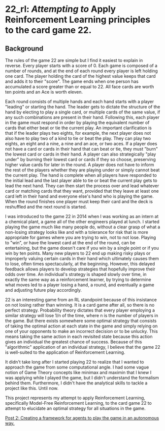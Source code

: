 # 22_rl: *Attempting to* Apply Reinforcement Learning principles to the card game 22. 

## Background

The rules of the game 22 are simple but I find it easiest to explain in reverse. Every player starts with a score of 0. Each game is composed of a number of rounds, and at the end of each round every player is left holding one card. The player holding the card of the highest value keeps that card and adds it to their "score". The game ends when one person has accumulated a score greater than or equal to 22. All face cards are worth ten points and an Ace is worth eleven. 

Each round consists of multiple hands and each hand starts with a player "leading" or starting the hand. The leader gets to dictate the structure of the hand by electing to play a single card, or multiple cards of the same value, if any such combinations are present in their hand. Following this, each player in the game must respond in order by playing the equivalent number of cards that either beat or tie the current play. An important clarification is that if the leader plays two eights, for example, the next player does not also have to play two of a kind to tie or beat the play. They can play two eights, an eight and a nine, a nine and an ace, or two aces. If a player does not have a card or cards in their hand that can beat or tie, they must "burn" the lowest card or cards in their hand. A player can also strategically "play under" by burning their lowest card or cards if they so choose, preserving higher value cards for later in the round. A player does not have to inform the rest of the players whether they are playing under or simply cannot beat the current play. The hand is complete when all players have responded to the initial lead and the last player able to tie or beat the current play gets to lead the next hand. They can then start the process over and lead whatever card or matching cards that they want, provided that they leave at least one card left in their hand and everyone else's hand who is playing the game. When the round finishes one player must keep their card and the deck is reshuffled and the next round is started. 

I was introduced to the game 22 in 2014 when I was working as an intern at a chemical plant, a game all of the other engineers played at lunch. I started playing the game much like many people do, without a clear grasp of what a non-losing strategy looks like and with a tolerance for risk that is more appropriate for games where you are trying to win, not to not lose. Playing to "win", or have the lowest card at the end of the round, can be entertaining, but the game doesn't care if you win by a single point or if you win by ten points. Many new players to 22 end up making risky plays or improperly valuing certain cards in their hand which ultimately causes them to lose, often times spectacularly, at the beginning. However, this delayed feedback allows players to develop strategies that hopefully improve their odds over time. An individual's strategy is shaped slowly over time, in exactly the same way as a reinforcement learner, by trying to determine what moves led to a player losing a hand, a round, and eventually a game and adjusting future play accordingly. 

22 is an interesting game from an RL standpoint because of this insistance on not losing rather than winning. It is a card game after all, so there is no perfect strategy. Probability theory dictates that every player employing a similar strategy will lose 1/n of the time, where n is the number of players in the game. But there exists somewhere some optimal strategy that consists of taking the optimal action at each state in the game and simply relying on one of your opponents to make an incorrect decision or to be unlucky. This means taking the same action in each revisited state because this action gives an individual the greatest chance of success. Because of this "algorithmic" application of an individual strategy, I believe that the game 22 is well-suited to the application of Reinforcement Learning.

It didn't take long after I started playing 22 to realize that I wanted to approach the game from some computational angle. I had some vague notion of Game Theory concepts like minimax and maximin that I knew I was applying while I played the game, but I didn't understand the formalism behind them. Furthermore, I didn't have the analytical skills to tackle a project like this. Until now. 

This project represents my attempt to apply Reinforcement Learning, specifically Model-Free Reinforcement Learning, to the card game 22 to attempt to elucidate an optimal strategy for all situations in the game. 

[Post 2: Creating a framework for agents to play the game in an autonomous way.](https://github.com/zachsirera/22_rl/blob/main/posts/post_2.md)


